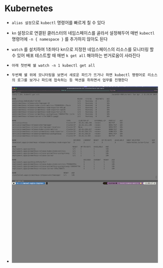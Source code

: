 # Kubernetes

* `alias 설정`으로 `kubectl` 명령어를 빠르게 칠 수 있다
* `kn` 설정으로 연결된 클러스터의 네임스페이스를 골라서 설정해두어 매번 `kubectl` 명령어에 `-n { namespace }` 를 추가하지 않아도 된다
* `watch` 를 설치하여 1초마다 kn으로 지정한 네임스페이스의 리소스를 모니터링 할 수 있어 배포 테스트할 때 매번 `k get all` 해야하는 번거로움이 사라진다



* `아래 첫번째 쉘 watch -n 1 kubectl get all`
* `두번째 쉘 위에 모니터링을 보면서 새로운 파드가 뜨거나 하면 kubectl 명령어로 리소스의 로그를 보거나 파드에 접속하는 등 액션을 취하면서 업무를 진행한다`
* ![](<../../.gitbook/assets/image (7).png>)



